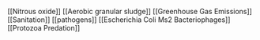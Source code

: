 [[Nitrous oxide]]
[[Aerobic granular sludge]]
[[Greenhouse Gas Emissions]]
[[Sanitation]]
[[pathogens]]
[[Escherichia Coli Ms2 Bacteriophages]]
[[Protozoa Predation]]
